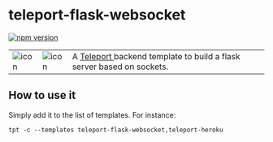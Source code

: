 # teleport-flask-websocket
[![npm version](https://badge.fury.io/js/teleport-flask-websocket.svg)](https://badge.fury.io/js/teleport-flask-websocket)

<table>
  <td>
    <img src="https://raw.githubusercontent.com/snipsco/teleport-express-webrouter/master/icon.png" alt="icon" title="made by @cecilesnips"/>
  </td>
  <td>
    <img src="https://raw.githubusercontent.com/snipsco/teleport-flask-websocket/master/teleport-flask-websocket.png" alt="icon" title="made by @cecilesnips"/>
  </td>
  <td>
    A <a href="https://github.com/snipsco/teleport"> Teleport </a> backend template to build a flask server based on sockets.
  </td>
</table>

## How to use it
Simply add it to the list of templates. For instance:
```
tpt -c --templates teleport-flask-websocket,teleport-heroku
```
